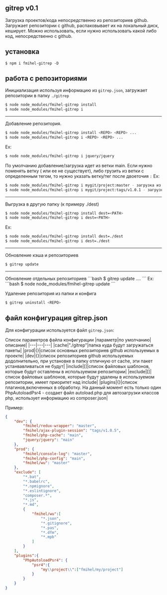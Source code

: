 ## gitrep v0.1
Загрузка проектов/кода непосредственно из репозиториев github.
Загружает репозитории с github, распаковывает их на локальный диск, кеширует.
Можно использовать, если нужно использовать какой либо код, непосредственно с github.


## установка
```
$ npm i fmihel-gitrep -D
```

## работа с репозиториями
Инициализация используя информацию из `gitrep.json`, загружает репозитории в папку `./gitrep`

```bash
$ node node_modules/fmihel-gitrep install
$ node node_modules/fmihel-gitrep i
```
<hr>

Добавление репозитория.

```bash
$ node node_modules/fmihel-gitrep install <REPO> <REPO> ...
$ node node_modules/fmihel-gitrep i <REPO> <REPO> ...
```

Ex:
```bash
$ node node_modules/fmihel-gitrep i jquery/jquery
```
По умолчанию добавление/загрузка идет из ветки main. Если нужно поменять ветку ( или ее не существует), либо грузить из ветки с определенным тегом, то нужно указать ветку/тег после двоеточия ``:``
Ex:
```bash
$ node node_modules/fmihel-gitrep i mygit/project:master - загрузка из ветки master
$ node node_modules/fmihel-gitrep i mygit/project:tags/v1.0.1 - загрузка из ветки v1.0.1
```
<hr>

Выгрузка в другую папку (к примеру ./dest)
```bash
$ node node_modules/fmihel-gitrep install dest=<PATH>
$ node node_modules/fmihel-gitrep i dest=<PATH>
```
Ex:
```bash
$ node node_modules/fmihel-gitrep install dest=./dest
$ node node_modules/fmihel-gitrep i dest=./dest
```
<hr>

Обновление кэша и репозиториев
```bash
$ gitrep update  
```
<hr>
Обновление отдельных репозиториев 
```bash
$ gitrep update <REPO> <REPO> .... 
```
Ex:
```bash
$ node node_modules/fmihel-gitrep update 
```


Удаление репозитория из папки и конфига

```bash
$ gitrep uninstall <REPO>  
```


## файл конфигурация gitrep.json
Для конфигурации используется файл `gitrep.json`:

Список параметров файла конфигурации
|параметр|по умолчанию|описание|
|---|---|---|
|cache|"./gitrep"|папка куда будут загружаться пакеты|
|prod|{}|список основных репозиториев github используемых в проекте|
|dev|{}|список репозиториев github используемых додолнительно, при установке в папку отличную от cache, эти пакет устанвавливаться не будут|
|include|[]|список файловых шаблонов, которые будут оставлены в используемом репозитории|
|exclude|[]|список файловых шаблонов, которые будут удалены в используемом репозитории, имеет приоритет над include|
|plugins|{}|список плагинов,включенных в обработку. На данный момент есть только один PhpAutoloadPsr4 - создает файл autoload.php для автозагрузки классов php, использует информацию из composer.json|


Пример:
```json
{
    "dev": {
        "fmihel/redux-wrapper": "master",
        "fmihel/ajax-plugin-session": "tags/v1.0.5",
        "fmihel/php-cache": "main",
        "jquery/jquery": "main"
    },
    "prod": {
        "fmihel/console-log": "master",
        "fmihel/php-config": "main",
        "fmihel/wu": "master"
    },
    "exclude": [
        "*.bat",
        "*.babelrc",
        "*.npmignore",
        "*.eslintignore",
        "composer.*",
        "*.js",
        "*.md",
        {
            "fmihel/wu":[
                "*.json",        
                "*.gitignore",
                "*.pas",
                "*.dfm",
                "*.mpb"
            ]
        }
    ],
    "plugins":{
        "PhpAutoloadPsr4": {
            "psr4":{
                "my\\project\\":["fmihel/my/project"]
            }
        }
    }
}
```

